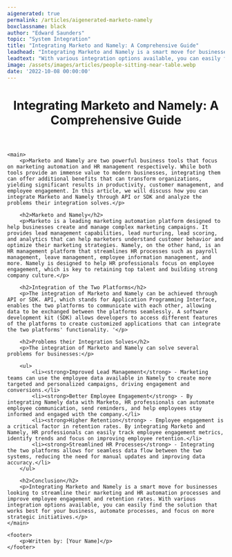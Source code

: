 ```yaml
---
aigenerated: true
permalink: /articles/aigenerated-marketo-namely
boxclassname: black
author: "Edward Saunders"
topic: "System Integration"
title: "Integrating Marketo and Namely: A Comprehensive Guide"
leadhead: "Integrating Marketo and Namely is a smart move for businesses looking to streamline their marketing and HR automation processes and improve employee engagement and retention rates"
leadtext: "With various integration options available, you can easily find the solution that works best for your business, automate processes, and focus on more strategic initiatives."
image: /assets/images/articles/people-sitting-near-table.webp
date: '2022-10-08 00:00:00'
---
```

<div class="arttext">	<header>
		<h1>Integrating Marketo and Namely: A Comprehensive Guide</h1>
	</header>

	<main>
		<p>Marketo and Namely are two powerful business tools that focus on marketing automation and HR management respectively. While both tools provide an immense value to modern businesses, integrating them can offer additional benefits that can transform organizations, yielding significant results in productivity, customer management, and employee engagement. In this article, we will discuss how you can integrate Marketo and Namely through API or SDK and analyze the problems their integration solves.</p>

		<h2>Marketo and Namely</h2>
		<p>Marketo is a leading marketing automation platform designed to help businesses create and manage complex marketing campaigns. It provides lead management capabilities, lead nurturing, lead scoring, and analytics that can help marketers understand customer behavior and optimize their marketing strategies. Namely, on the other hand, is an HR management platform that streamlines HR processes such as payroll management, leave management, employee information management, and more. Namely is designed to help HR professionals focus on employee engagement, which is key to retaining top talent and building strong company culture.</p>

		<h2>Integration of the Two Platforms</h2>
		<p>The integration of Marketo and Namely can be achieved through API or SDK. API, which stands for Application Programming Interface, enables the two platforms to communicate with each other, allowing data to be exchanged between the platforms seamlessly. A software development kit (SDK) allows developers to access different features of the platforms to create customized applications that can integrate the two platforms' functionality. '</p>

		<h2>Problems their Integration Solves</h2>
		<p>The integration of Marketo and Namely can solve several problems for businesses:</p>

		<ul>
			<li><strong>Improved Lead Management</strong> - Marketing teams can use the employee data available in Namely to create more targeted and personalized campaigns, driving engagement and conversions.</li>
			<li><strong>Better Employee Engagement</strong> - By integrating Namely data with Marketo, HR professionals can automate employee communication, send reminders, and help employees stay informed and engaged with the company.</li>
			<li><strong>Higher Retention</strong> - Employee engagement is a critical factor in retention rates. By integrating Marketo and Namely, HR professionals can easily track employee engagement metrics, identify trends and focus on improving employee retention.</li>
			<li><strong>Streamlined HR Processes</strong> - Integrating the two platforms allows for seamless data flow between the two systems, reducing the need for manual updates and improving data accuracy.</li>
		</ul>

		<h2>Conclusion</h2>
		<p>Integrating Marketo and Namely is a smart move for businesses looking to streamline their marketing and HR automation processes and improve employee engagement and retention rates. With various integration options available, you can easily find the solution that works best for your business, automate processes, and focus on more strategic initiatives.</p>
	</main>

	<footer>
		<p>Written by: [Your Name]</p>
	</footer>
</div>